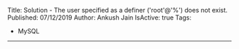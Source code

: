 Title: Solution - The user specified as a definer ('root'@'%') does not exist.
Published: 07/12/2019
Author: Ankush Jain
IsActive: true
Tags:
  - MySQL
---
